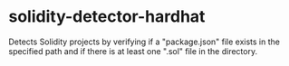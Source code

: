 # solidity-detector-hardhat
Detects Solidity projects by verifying if a "package.json" file exists in the specified path and if there is at least one ".sol" file in the directory.
